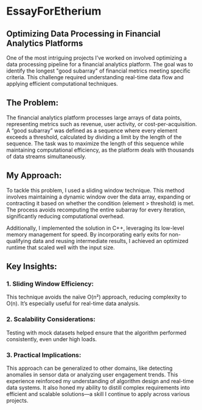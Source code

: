 # EssayForEtherium
## Optimizing Data Processing in Financial Analytics Platforms
One of the most intriguing projects I’ve worked on involved optimizing a data processing pipeline for a financial analytics platform. The goal was to identify the longest "good subarray" of financial metrics meeting specific criteria. This challenge required understanding real-time data flow and applying efficient computational techniques.

## The Problem:
The financial analytics platform processes large arrays of data points, representing metrics such as revenue, user activity, or cost-per-acquisition. A “good subarray” was defined as a sequence where every element exceeds a threshold, calculated by dividing a limit by the length of the sequence. The task was to maximize the length of this sequence while maintaining computational efficiency, as the platform deals with thousands of data streams simultaneously.

## My Approach:
To tackle this problem, I used a sliding window technique. This method involves maintaining a dynamic window over the data array, expanding or contracting it based on whether the condition (element > threshold) is met. The process avoids recomputing the entire subarray for every iteration, significantly reducing computational overhead.

Additionally, I implemented the solution in C++, leveraging its low-level memory management for speed. By incorporating early exits for non-qualifying data and reusing intermediate results, I achieved an optimized runtime that scaled well with the input size.

## Key Insights:

### 1. Sliding Window Efficiency: 
This technique avoids the naïve O(n²) approach, reducing complexity to O(n). It’s especially useful for real-time data analysis.
### 2. Scalability Considerations: 
Testing with mock datasets helped ensure that the algorithm performed consistently, even under high loads.
### 3. Practical Implications: 
This approach can be generalized to other domains, like detecting anomalies in sensor data or analyzing user engagement trends.
This experience reinforced my understanding of algorithm design and real-time data systems. It also honed my ability to distill complex requirements into efficient and scalable solutions—a skill I continue to apply across various projects.
